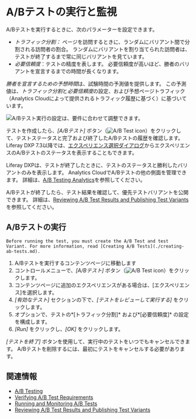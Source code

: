 # A/Bテストの実行と監視

A/Bテストを実行するときに、次のパラメーターを設定できます。

  - *トラフィック分割：* ページを訪問するときに、ランダムにバリアント間で分割される訪問者の割合。 ランダムにバリアントを割り当てられた訪問者は、テストが終了するまで常に同じバリアントを見ています。
  - *必要信頼度*：テストの精度を表します。 必要信頼度が高いほど、勝者のバリアントを宣言するまでの時間が長くなります。

*勝者を宣言するための予想時間*は、試験時間の予測値を提供します。 この予測値は、*トラフィック分割*と*必要信頼度*の設定、および予想ページトラフィック（Analytics Cloudによって提供されるトラフィック履歴に基づく）に基づいています。

![A/Bテスト実行の設定は、要件に合わせて調整できます。](running-and-monitoring-ab-tests/images/01.png)

テストを作成したら、*[A/Bテスト]* ボタン（![A/B Test icon](../../../images/icon-ab-testing.png)）をクリックして、テストステータスと完了および終了したA/Bテストの履歴を確認します。 Liferay DXP 7.3以降では、[エクスペリエンス選択ダイアログ](../../personalizing-site-experience/experience-personalization/content-page-personalization.md)からエクスペリエンスのA/Bテストのステータスを表示することもできます。

Liferay DXPは、テストが終了したときに、テストのステータスと勝利したバリアントのみを表示します。 Analytics CloudでA/Bテストの他の側面を管理できます。 詳細は、[A/B Testing Analytics](https://learn.liferay.com/analytics-cloud/latest/en/touchpoints/a-b-testing.html)を参照してください。

A/Bテストが終了したら、テスト結果を確認して、優先テストバリアントを公開できます。 詳細は、[Reviewing A/B Test Results and Publishing Test Variants](./reviewing-ab-test-results-and-publishing-test-variants.md)を参照してください。

## A/Bテストの実行

```{note}
Before running the test, you must create the A/B Test and test Variant. For more information, read [Creating A/B Tests](./creating-ab-tests.md).
```

1.  A/Bテストを実行するコンテンツページに移動します
2.  コントロールメニューで、*[A/Bテスト]* ボタン（![A/B Test icon](../../../images/icon-ab-testing.png)）をクリックします。
3.  コンテンツページに追加のエクスペリエンスがある場合は、[エクスペリエンス]を選択します。
4.  *[有効なテスト]* セクションの下で、*[テストをレビューして実行する]* をクリックします。
5.  オプションで、テストの*[トラフィック分割]* および*[必要信頼度]* の設定を構成します。
6.  *[Run]* をクリックし、*[OK]* をクリックします。

*[テストを終了]* ボタンを使用して、実行中のテストをいつでもキャンセルできます。 A/Bテストを削除するには、最初にテストをキャンセルする必要があります。

## 関連情報

  - [A/B Testing](./ab-testing.md)
  - [Verifying A/B Test Requirements](./verifying-ab-test-requirements.md)
  - [Running and Monitoring A/B Tests](./running-and-monitoring-ab-tests)
  - [Reviewing A/B Test Results and Publishing Test Variants](./reviewing-ab-test-results-and-publishing-test-variants.md)
